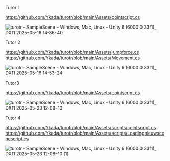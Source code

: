 Turor 1

https://github.com/Ykada/turotr/blob/main/Assets/cointscript.cs

![turotr - SampleScene - Windows, Mac, Linux - Unity 6 (6000 0 33f1)_ _DX11_ 2025-05-16 14-36-40](https://github.com/user-attachments/assets/e8a9db70-e08c-4a43-9ace-ab3d5488d118)

Tutor 2

https://github.com/Ykada/turotr/blob/main/Assets/jumpforce.cs
https://github.com/Ykada/turotr/blob/main/Assets/Movement.cs

![turotr - SampleScene - Windows, Mac, Linux - Unity 6 (6000 0 33f1)_ _DX11_ 2025-05-16 14-53-24](https://github.com/user-attachments/assets/44424b2c-d1ee-41c5-b9e1-2c5a86884e80)

Tutor3

https://github.com/Ykada/turotr/blob/main/Assets/cointscript.cs

![turotr - SampleScene - Windows, Mac, Linux - Unity 6 (6000 0 33f1)_ _DX11_ 2025-05-23 12-08-10](https://github.com/user-attachments/assets/32cdc56c-fdc7-4b0c-bc1a-be8cb331114d)

Tutor 4

https://github.com/Ykada/turotr/blob/main/Assets/scripts/cointscript.cs
https://github.com/Ykada/turotr/blob/main/Assets/scripts/Loadingnieuwscenescript.cs

![turotr - SampleScene - Windows, Mac, Linux - Unity 6 (6000 0 33f1)_ _DX11_ 2025-05-23 12-08-10 (1)](https://github.com/user-attachments/assets/e4cad509-6b2e-404e-85d8-f924e91f50ab)
